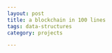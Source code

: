 ```yaml
---
layout: post
title: a blockchain in 100 lines
tags: data-structures 
category: projects

---
```


<script src="https://gist.github.com/selimslab/4ea8e87792dec4e23ecedfd4353107b7.js"></script>